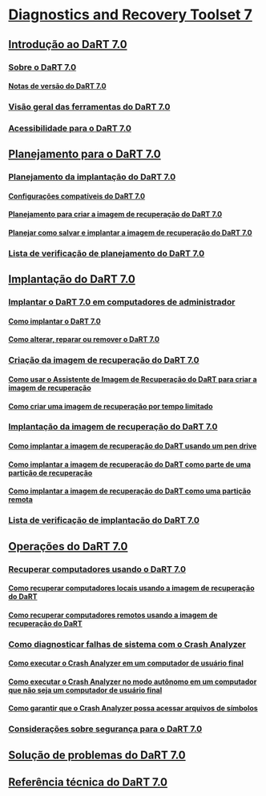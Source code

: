 # [Diagnostics and Recovery Toolset 7](index.md)
## [Introdução ao DaRT 7.0](getting-started-with-dart-70-new-ia.md)
### [Sobre o DaRT 7.0](about-dart-70-new-ia.md)
#### [Notas de versão do DaRT 7.0](release-notes-for-dart-70-new-ia.md)
### [Visão geral das ferramentas do DaRT 7.0](overview-of-the-tools-in-dart-70-new-ia.md)
### [Acessibilidade para o DaRT 7.0](accessibility-for-dart-70.md)
## [Planejamento para o DaRT 7.0](planning-for-dart-70-new-ia.md)
### [Planejamento da implantação do DaRT 7.0](planning-to-deploy-dart-70.md)
#### [Configurações compatíveis do DaRT 7.0](dart-70-supported-configurations-dart-7.md)
#### [Planejamento para criar a imagem de recuperação do DaRT 7.0](planning-to-create-the-dart-70-recovery-image.md)
#### [Planejar como salvar e implantar a imagem de recuperação do DaRT 7.0](planning-how-to-save-and-deploy-the-dart-70-recovery-image.md)
### [Lista de verificação de planejamento do DaRT 7.0](dart-70-planning-checklist-dart-7.md)
## [Implantação do DaRT 7.0](deploying-dart-70-new-ia.md)
### [Implantar o DaRT 7.0 em computadores de administrador](deploying-dart-70-to-administrator-computers-dart-7.md)
#### [Como implantar o DaRT 7.0](how-to-deploy-dart-70.md)
#### [Como alterar, reparar ou remover o DaRT 7.0](how-to-change-repair-or-remove-dart-70.md)
### [Criação da imagem de recuperação do DaRT 7.0](creating-the-dart-70-recovery-image-dart-7.md)
#### [Como usar o Assistente de Imagem de Recuperação do DaRT para criar a imagem de recuperação](how-to-use-the-dart-recovery-image-wizard-to-create-the-recovery-image-dart-7.md)
#### [Como criar uma imagem de recuperação por tempo limitado](how-to-create-a-time-limited-recovery-image-dart-7.md)
### [Implantação da imagem de recuperação do DaRT 7.0](deploying-the-dart-70-recovery-image-dart-7.md)
#### [Como implantar a imagem de recuperação do DaRT usando um pen drive](how-to-deploy-the-dart-recovery-image-using-a-usb-flash-drive-dart-7.md)
#### [Como implantar a imagem de recuperação do DaRT como parte de uma partição de recuperação](how-to-deploy-the-dart-recovery-image-as-part-of-a-recovery-partition-dart-7.md)
#### [Como implantar a imagem de recuperação do DaRT como uma partição remota](how-to-deploy-the-dart-recovery-image-as-a-remote-partition-dart-7.md)
### [Lista de verificação de implantação do DaRT 7.0](dart-70-deployment-checklist-dart-7.md)
## [Operações do DaRT 7.0](operations-for-dart-70-new-ia.md)
### [Recuperar computadores usando o DaRT 7.0](recovering-computers-using-dart-70-dart-7.md)
#### [Como recuperar computadores locais usando a imagem de recuperação do DaRT](how-to-recover-local-computers-using-the-dart-recovery-image-dart-7.md)
#### [Como recuperar computadores remotos usando a imagem de recuperação do DaRT](how-to-recover-remote-computers-using-the-dart-recovery-image-dart-7.md)
### [Como diagnosticar falhas de sistema com o Crash Analyzer](diagnosing-system-failures-with-crash-analyzer--dart-7.md)
#### [Como executar o Crash Analyzer em um computador de usuário final](how-to-run-the-crash-analyzer-on-an-end-user-computer-dart-7.md)
#### [Como executar o Crash Analyzer no modo autônomo em um computador que não seja um computador de usuário final](how-to-run-the-crash-analyzer-in-stand-alone-mode-on-a-computer-other-than-an-end-user-computer-dart-7.md)
#### [Como garantir que o Crash Analyzer possa acessar arquivos de símbolos](how-to-ensure-that-crash-analyzer-can-access-symbol-files-dart-7.md)
### [Considerações sobre segurança para o DaRT 7.0](security-considerations-for-dart-70-dart-7.md)
## [Solução de problemas do DaRT 7.0](troubleshooting-dart-70-new-ia.md)
## [Referência técnica do DaRT 7.0](technical-reference-for-dart-70-new-ia.md)


